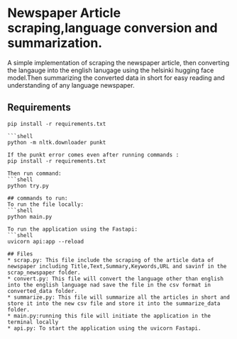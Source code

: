 # Newspaper Article scraping,language conversion and summarization.

A simple implementation of scraping the newspaper article,  then converting the langauge into the english lanugage using the helsinki hugging face model.Then summarizing the converted data in short for easy reading and understanding of any language newspaper.


## Requirements
```shell
pip install -r requirements.txt

```shell
python -m nltk.downloader punkt

If the punkt error comes even after running commands :
pip install -r requirements.txt

Then run command:
```shell
python try.py

## commands to run: 
To run the file locally: 
```shell
python main.py

To run the application using the Fastapi: 
```shell
uvicorn api:app --reload 

## Files
* scrap.py: This file include the scraping of the article data of newspaper including Title,Text,Summary,Keywords,URL and savinf in the scrap_newspaper folder. 
* convert.py: This file will convert the language other than english into the english language nad save the file in the csv format in converted_data folder.
* summarize.py: This file will summarize all the articles in short and store it into the new csv file and store it into the summarize_data folder.
* main.py:running this file will initiate the application in the terminal locally
* api.py: To start the application using the uvicorn Fastapi.



